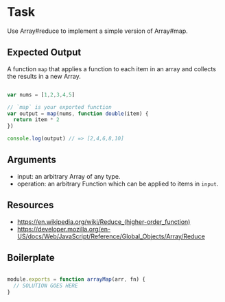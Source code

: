 # Task

Use Array#reduce to implement a simple version of Array#map.

## Expected Output

A function `map` that applies a function to each item in an array and collects the results in a new Array.

``` js

var nums = [1,2,3,4,5]

// `map` is your exported function
var output = map(nums, function double(item) {
  return item * 2
})

console.log(output) // => [2,4,6,8,10]

```

## Arguments

* input: an arbitrary Array of any type.
* operation: an arbitrary Function which can be applied to items in `input`.

## Resources

* https://en.wikipedia.org/wiki/Reduce_(higher-order_function)
* https://developer.mozilla.org/en-US/docs/Web/JavaScript/Reference/Global_Objects/Array/Reduce

## Boilerplate

``` js

module.exports = function arrayMap(arr, fn) {
  // SOLUTION GOES HERE
}

```

